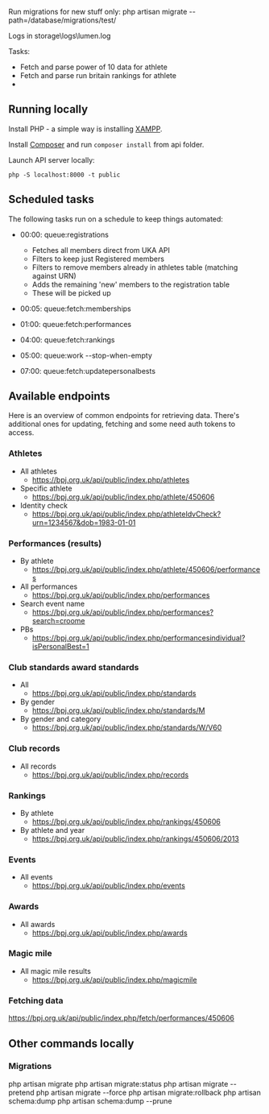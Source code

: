 Run migrations for new stuff only:
php artisan migrate --path=/database/migrations/test/

Logs in storage\logs\lumen.log

Tasks:

- Fetch and parse power of 10 data for athlete
- Fetch and parse run britain rankings for athlete
-

## Running locally

Install PHP - a simple way is installing [XAMPP](https://www.apachefriends.org/download.html).

Install [Composer](https://getcomposer.org/download/)
and run `composer install` from api folder.

Launch API server locally:

    php -S localhost:8000 -t public

## Scheduled tasks

The following tasks run on a schedule to keep things automated:

- 00:00: queue:registrations

  - Fetches all members direct from UKA API
  - Filters to keep just Registered members
  - Filters to remove members already in athletes table (matching against URN)
  - Adds the remaining 'new' members to the registration table
  - These will be picked up

- 00:05: queue:fetch:memberships
- 01:00: queue:fetch:performances
- 04:00: queue:fetch:rankings
- 05:00: queue:work --stop-when-empty
- 07:00: queue:fetch:updatepersonalbests

## Available endpoints

Here is an overview of common endpoints for retrieving data. There's additional ones for updating, fetching and some need auth tokens to access.

### Athletes

- All athletes
  - https://bpj.org.uk/api/public/index.php/athletes
- Specific athlete
  - https://bpj.org.uk/api/public/index.php/athlete/450606
- Identity check
  - https://bpj.org.uk/api/public/index.php/athleteIdvCheck?urn=1234567&dob=1983-01-01

### Performances (results)

- By athlete
  - https://bpj.org.uk/api/public/index.php/athlete/450606/performances
- All performances
  - https://bpj.org.uk/api/public/index.php/performances
- Search event name
  - https://bpj.org.uk/api/public/index.php/performances?search=croome
- PBs
  - https://bpj.org.uk/api/public/index.php/performancesindividual?isPersonalBest=1

### Club standards award standards

- All
  - https://bpj.org.uk/api/public/index.php/standards
- By gender
  - https://bpj.org.uk/api/public/index.php/standards/M
- By gender and category
  - https://bpj.org.uk/api/public/index.php/standards/W/V60

### Club records

- All records
  - https://bpj.org.uk/api/public/index.php/records

### Rankings

- By athlete
  - https://bpj.org.uk/api/public/index.php/rankings/450606
- By athlete and year
  - https://bpj.org.uk/api/public/index.php/rankings/450606/2013

### Events

- All events
  - https://bpj.org.uk/api/public/index.php/events

### Awards

- All awards
  - https://bpj.org.uk/api/public/index.php/awards

### Magic mile

- All magic mile results
  - https://bpj.org.uk/api/public/index.php/magicmile

### Fetching data

https://bpj.org.uk/api/public/index.php/fetch/performances/450606

## Other commands locally

### Migrations

php artisan migrate
php artisan migrate:status
php artisan migrate --pretend
php artisan migrate --force
php artisan migrate:rollback
php artisan schema:dump
php artisan schema:dump --prune
